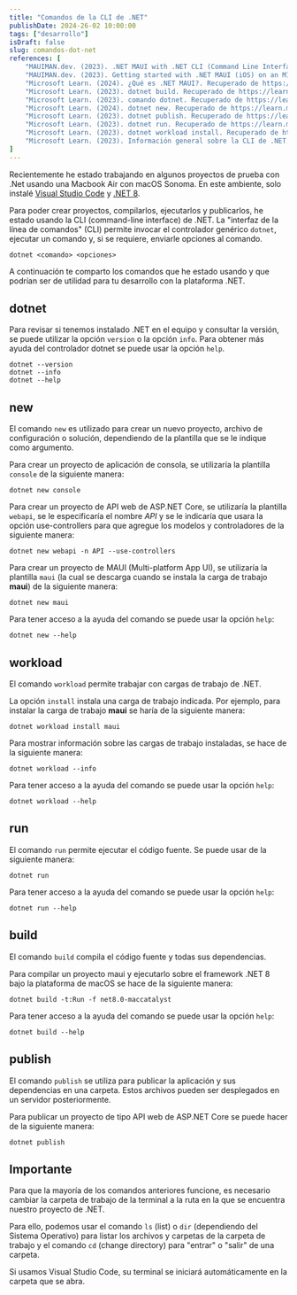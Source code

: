 ```yaml
---
title: "Comandos de la CLI de .NET"
publishDate: 2024-26-02 10:00:00
tags: ["desarrollo"]
isDraft: false
slug: comandos-dot-net
references: [
    "MAUIMAN.dev. (2023). .NET MAUI with .NET CLI (Command Line Interface). Recuperado de https://mauiman.dev/maui_cli_commandlineinterface.html",
    "MAUIMAN.dev. (2023). Getting started with .NET MAUI (iOS) on an M1 Mac. Recuperado de https://mauiman.dev/maui_ios_mac.html",
    "Microsoft Learn. (2024). ¿Qué es .NET MAUI?. Recuperado de https://learn.microsoft.com/es-es/dotnet/maui/what-is-maui?view=net-maui-8.0",
    "Microsoft Learn. (2023). dotnet build. Recuperado de https://learn.microsoft.com/es-es/dotnet/core/tools/dotnet-build",
    "Microsoft Learn. (2023). comando dotnet. Recuperado de https://learn.microsoft.com/es-es/dotnet/core/tools/dotnet",
    "Microsoft Learn. (2024). dotnet new. Recuperado de https://learn.microsoft.com/es-es/dotnet/core/tools/dotnet-new",
    "Microsoft Learn. (2023). dotnet publish. Recuperado de https://learn.microsoft.com/es-es/dotnet/core/tools/dotnet-publish",
    "Microsoft Learn. (2023). dotnet run. Recuperado de https://learn.microsoft.com/es-es/dotnet/core/tools/dotnet-run",
    "Microsoft Learn. (2023). dotnet workload install. Recuperado de https://learn.microsoft.com/es-es/dotnet/core/tools/dotnet-workload-install",
    "Microsoft Learn. (2023). Información general sobre la CLI de .NET. Recuperado de https://learn.microsoft.com/es-es/dotnet/core/tools/"
]
---
```


Recientemente he estado trabajando en algunos proyectos de prueba con .Net usando una Macbook Air con macOS Sonoma. En este ambiente, solo instalé [Visual Studio Code](https://code.visualstudio.com/) y [.NET 8](https://dotnet.microsoft.com/es-es/download/dotnet/8.0).

Para poder crear proyectos, compilarlos, ejecutarlos y publicarlos, he estado usando la CLI (command-line interface) de .NET. La "interfaz de la línea de comandos" (CLI) permite invocar el controlador genérico `dotnet`, ejecutar un comando y, si se requiere, enviarle opciones al comando.

```showLineNumbers title="CLI de .NET"
dotnet <comando> <opciones>
```

A continuación te comparto los comandos que he estado usando y que podrían ser de utilidad para tu desarrollo con la plataforma .NET.

## dotnet

Para revisar si tenemos instalado .NET en el equipo y consultar la versión, se puede utilizar la opción `version` o la opción `info`. Para obtener más ayuda del controlador dotnet se puede usar la opción `help`.

```showLineNumbers title="CLI de .NET"
dotnet --version
dotnet --info
dotnet --help
```

## new

El comando `new` es utilizado para crear un nuevo proyecto, archivo de configuración o solución, dependiendo de la plantilla que se le indique como argumento.

Para crear un proyecto de aplicación de consola, se utilizaría la plantilla `console` de la siguiente manera:

```showLineNumbers title="CLI de .NET"
dotnet new console
```

Para crear un proyecto de API web de ASP.NET Core, se utilizaría la plantilla `webapi`, se le especificaría el nombre *API* y se le indicaría que usara la opción use-controllers para que agregue los modelos y controladores de la siguiente manera:

```showLineNumbers title="CLI de .NET"
dotnet new webapi -n API --use-controllers
```

Para crear un proyecto de MAUI (Multi-platform App UI), se utilizaría la plantilla `maui` (la cual se descarga cuando se instala la carga de trabajo **maui**) de la siguiente manera:

```showLineNumbers title="CLI de .NET"
dotnet new maui
```

Para tener acceso a la ayuda del comando se puede usar la opción `help`:

```showLineNumbers title="CLI de .NET"
dotnet new --help
```

## workload

El comando `workload` permite trabajar con cargas de trabajo de .NET.

La opción `install` instala una carga de trabajo indicada. Por ejemplo, para instalar la carga de trabajo **maui** se haría de la siguiente manera:

```showLineNumbers title="CLI de .NET"
dotnet workload install maui
```

Para mostrar información sobre las cargas de trabajo instaladas, se hace de la siguiente manera:

```showLineNumbers title="CLI de .NET"
dotnet workload --info
```

Para tener acceso a la ayuda del comando se puede usar la opción `help`:

```showLineNumbers title="CLI de .NET"
dotnet workload --help
```

## run

El comando `run` permite ejecutar el código fuente. Se puede usar de la siguiente manera:

```showLineNumbers title="CLI de .NET"
dotnet run
```

Para tener acceso a la ayuda del comando se puede usar la opción `help`:

```showLineNumbers title="CLI de .NET"
dotnet run --help
```

## build

El comando `build` compila el código fuente y todas sus dependencias.

Para compilar un proyecto maui y ejecutarlo sobre el framework .NET 8 bajo la plataforma de macOS se hace de la siguiente manera:

```showLineNumbers title="CLI de .NET"
dotnet build -t:Run -f net8.0-maccatalyst  
```

Para tener acceso a la ayuda del comando se puede usar la opción `help`:

```showLineNumbers title="CLI de .NET"
dotnet build --help
```

## publish

El comando `publish` se utiliza para publicar la aplicación y sus dependencias en una carpeta. Estos archivos pueden ser desplegados en un servidor posteriormente.

Para publicar un proyecto de tipo API web de ASP.NET Core se puede hacer de la siguiente manera:

```showLineNumbers title="CLI de .NET"
dotnet publish  
```

## Importante

Para que la mayoría de los comandos anteriores funcione, es necesario cambiar la carpeta de trabajo de la terminal a la ruta en la que se encuentra nuestro proyecto de .NET. 

Para ello, podemos usar el comando `ls` (list) o `dir` (dependiendo del Sistema Operativo) para listar los archivos y carpetas de la carpeta de trabajo y el comando `cd` (change directory) para  "entrar" o "salir" de una carpeta. 

Si usamos Visual Studio Code, su terminal se iniciará automáticamente en la carpeta que se abra.